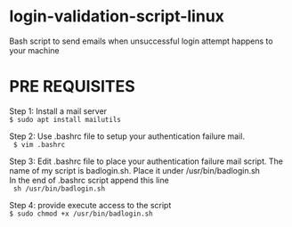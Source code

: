 # login-validation-script-linux
Bash script to send emails when unsuccessful login attempt happens to your machine

# PRE REQUISITES
Step 1: Install a mail server  
```	$ sudo apt install mailutils ```  

Step 2: Use .bashrc file to setup your authentication failure mail.  
```	$ vim .bashrc```  

Step 3: Edit .bashrc file to place your authentication failure mail script. The name of my script is badlogin.sh. Place it under /usr/bin/badlogin.sh  
	In the end of .bashrc script append this line  
```	sh /usr/bin/badlogin.sh```  

Step 4: provide execute access to the script  
```	$ sudo chmod +x /usr/bin/badlogin.sh ``` 
